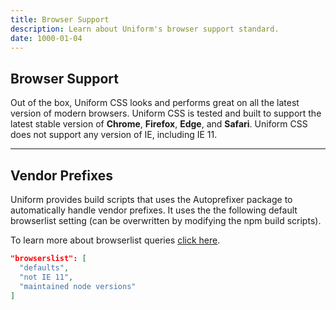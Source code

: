 ```yaml
---
title: Browser Support
description: Learn about Uniform's browser support standard.
date: 1000-01-04
---
```



## Browser Support

Out of the box, Uniform CSS looks and performs great on all the latest version of modern browsers. Uniform CSS is tested and built to support the latest stable version of **Chrome**, **Firefox**, **Edge**, and **Safari**. Uniform CSS does not support any version of IE, including IE 11.

---

## Vendor Prefixes

Uniform provides build scripts that uses the Autoprefixer package to automatically handle vendor prefixes. It uses the the following default browserlist setting (can be overwritten by modifying the npm build scripts).

To learn more about browserlist queries <a class="hover.underline" href="https://github.com/browserslist/browserslist">click here</a>.

```json
"browserslist": [
  "defaults",
  "not IE 11",
  "maintained node versions"
]
```
